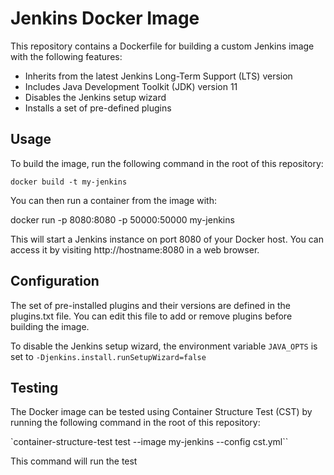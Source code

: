 # **Jenkins Docker Image**

This repository contains a Dockerfile for building a custom Jenkins image with the following features:

- Inherits from the latest Jenkins Long-Term Support (LTS) version
- Includes Java Development Toolkit (JDK) version 11
- Disables the Jenkins setup wizard
- Installs a set of pre-defined plugins

## **Usage**

To build the image, run the following command in the root of this repository:

`docker build -t my-jenkins`

You can then run a container from the image with:

docker run -p 8080:8080 -p 50000:50000 my-jenkins

This will start a Jenkins instance on port 8080 of your Docker host. You can access it by visiting http://hostname:8080 in a web browser.

## **Configuration**

The set of pre-installed plugins and their versions are defined in the plugins.txt file. You can edit this file to add or remove plugins before building the image.

To disable the Jenkins setup wizard, the environment variable `JAVA_OPTS` is set to `-Djenkins.install.runSetupWizard=false`

## **Testing**

The Docker image can be tested using Container Structure Test (CST) by running the following command in the root of this repository:

`container-structure-test test --image my-jenkins --config cst.yml``

This command will run the test
